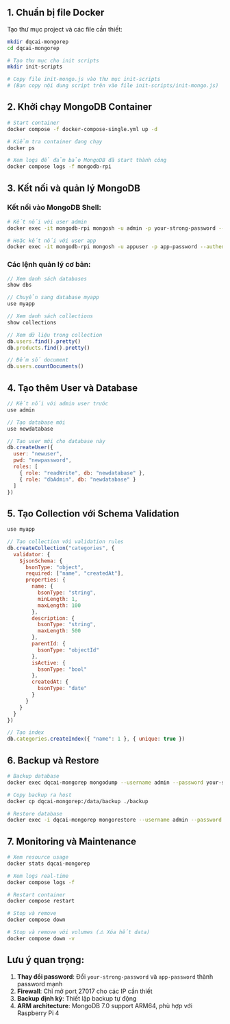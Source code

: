 ## 1. Chuẩn bị file Docker

Tạo thư mục project và các file cần thiết:

```bash
mkdir dqcai-mongorep
cd dqcai-mongorep

# Tạo thư mục cho init scripts
mkdir init-scripts

# Copy file init-mongo.js vào thư mục init-scripts
# (Bạn copy nội dung script trên vào file init-scripts/init-mongo.js)
```

## 2. Khởi chạy MongoDB Container

```bash
# Start container
docker compose -f docker-compose-single.yml up -d

# Kiểm tra container đang chạy
docker ps

# Xem logs để đảm bảo MongoDB đã start thành công
docker compose logs -f mongodb-rpi
```

## 3. Kết nối và quản lý MongoDB

### Kết nối vào MongoDB Shell:

```bash
# Kết nối với user admin
docker exec -it mongodb-rpi mongosh -u admin -p your-strong-password --authenticationDatabase admin

# Hoặc kết nối với user app
docker exec -it mongodb-rpi mongosh -u appuser -p app-password --authenticationDatabase myapp
```

### Các lệnh quản lý cơ bản:

```javascript
// Xem danh sách databases
show dbs

// Chuyển sang database myapp
use myapp

// Xem danh sách collections
show collections

// Xem dữ liệu trong collection
db.users.find().pretty()
db.products.find().pretty()

// Đếm số document
db.users.countDocuments()
```

## 4. Tạo thêm User và Database

```javascript
// Kết nối với admin user trước
use admin

// Tạo database mới
use newdatabase

// Tạo user mới cho database này
db.createUser({
  user: "newuser",
  pwd: "newpassword",
  roles: [
    { role: "readWrite", db: "newdatabase" },
    { role: "dbAdmin", db: "newdatabase" }
  ]
})
```

## 5. Tạo Collection với Schema Validation

```javascript
use myapp

// Tạo collection với validation rules
db.createCollection("categories", {
  validator: {
    $jsonSchema: {
      bsonType: "object",
      required: ["name", "createdAt"],
      properties: {
        name: {
          bsonType: "string",
          minLength: 1,
          maxLength: 100
        },
        description: {
          bsonType: "string",
          maxLength: 500
        },
        parentId: {
          bsonType: "objectId"
        },
        isActive: {
          bsonType: "bool"
        },
        createdAt: {
          bsonType: "date"
        }
      }
    }
  }
})

// Tạo index
db.categories.createIndex({ "name": 1 }, { unique: true })
```

## 6. Backup và Restore

```bash
# Backup database
docker exec dqcai-mongorep mongodump --username admin --password your-strong-password --authenticationDatabase admin --db myapp --out /data/backup

# Copy backup ra host
docker cp dqcai-mongorep:/data/backup ./backup

# Restore database
docker exec -i dqcai-mongorep mongorestore --username admin --password your-strong-password --authenticationDatabase admin --db myapp /data/backup/myapp
```

## 7. Monitoring và Maintenance

```bash
# Xem resource usage
docker stats dqcai-mongorep

# Xem logs real-time
docker compose logs -f

# Restart container
docker compose restart

# Stop và remove
docker compose down

# Stop và remove với volumes (⚠️ Xóa hết data)
docker compose down -v
```

## Lưu ý quan trọng:

1. **Thay đổi password**: Đổi `your-strong-password` và `app-password` thành password mạnh
2. **Firewall**: Chỉ mở port 27017 cho các IP cần thiết
3. **Backup định kỳ**: Thiết lập backup tự động
4. **ARM architecture**: MongoDB 7.0 support ARM64, phù hợp với Raspberry Pi 4

